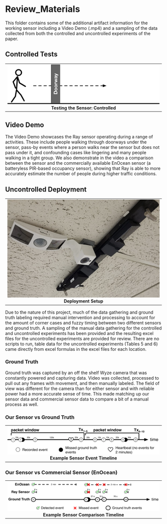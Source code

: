 # Review_Materials

This folder contains some of the additional artifact information for the working sensor including a Video Demo (.mp4) and a sampling of the data collected from both the controlled and uncontrolled experiments of the paper. 

## Controlled Tests
<table style="width: 100%; border-collapse: collapse;">
  <tr>
    <td style="width: 100%; text-align: center;">
      <img src="figures/walkingin.pdf" alt="Testing the Sensor: Controlled" width="500" >
      <br>
      <strong>Testing the Sensor: Controlled</strong>
    </td>
  </tr>
</table>

## Video Demo
The Video Demo showcases the Ray sensor operating during a range of activities. These include people walking through doorways under the sensor, pass-by events where a person walks near the sensor but does not pass under it, and confounding cases like lingering and many people walking in a tight group. We also demonstrate in the video a comparison between the sensor and the commercially available EnOcean sensor (a batteryless PIR-based occupancy sensor), showing that Ray is able to more accurately estimate the number of people during higher traffic conditions.

## Uncontrolled Deployment

<table style="width: 100%; border-collapse: collapse;">
  <tr>
    <td style="width: 100%; text-align: center;">
      <img src="figures/deployment_setup.png" alt="Deployment Setup" width="500" >
      <br>
      <strong>Deployment Setup</strong>
    </td>
  </tr>
</table>

Due to the nature of this project, much of the data gathering and ground truth labeling required manual intervention and processing to account for the amount of corner cases and fuzzy timing between two different sensors and ground truth. A sampling of the manual data gathering for the controlled and uncontrolled experiments has been provided and the resulting excel files for the uncontrolled experiments are provided for review. There are no scripts to run, table data for the uncontrolled experiments (Tables 5 and 6) came directly from excel formulas in the excel files for each location.

### Ground Truth
Ground truth was captured by an off the shelf Wyze camera that was constantly powered and capturing data.  Video was collected, processed to pull out any frames with movement, and then manually labeled.  The field of view was different for the camera than for either sensor and with reliable power had a more accurate sense of time.  This made matching up our sensor data and commercial sensor data to compare a bit of a manual process as well.

### Our Sensor vs Ground Truth
<table style="width: 100%; border-collapse: collapse;">
  <tr>
    <td style="width: 100%; text-align: center;">
      <img src="figures/Uncontrolled_Sensor_sample_timeline.pdf" alt="Example Sensor Event Timeline" width="500" >
      <br>
      <strong>Example Sensor Event Timeline</strong>
    </td>
  </tr>
</table>

### Our Sensor vs Commercial Sensor (EnOcean)

<table style="width: 100%; border-collapse: collapse;">
  <tr>
    <td style="width: 100%; text-align: center;">
      <img src="figures/enocean_v_waldo_v_gt.pdf" alt="Example Sensor Comparison Timeline" width="500" >
      <br>
      <strong>Example Sensor Comparison Timeline</strong>
    </td>
  </tr>
</table>